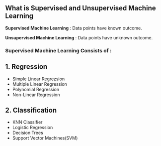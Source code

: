 
## What is Supervised and Unsupervised Machine Learning
 __Supervised Machine Learning__ : Data points have known outcome.
 
 __Unsupervised  Machine Learning__ : Data points have unknown outcome.
 
 ### Supervised Machine Learning Consists of :
 
 ## 1. Regression
   - Simple Linear Regrezsion
   - Multiple Linear Regression
   - Polynomial Regression
   - Non-Linear Regression
 ## 2. Classification
   - KNN Classifier
   - Logistic Regression
   - Decision Trees
   - Support Vector Machines(SVM)
